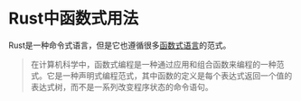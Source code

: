 # Rust中函数式用法

Rust是一种命令式语言，但是它也遵循很多[函数式语言](https://en.wikipedia.org/wiki/Functional_programming)的范式。

> 在计算机科学中，函数式编程是一种通过应用和组合函数来编程的一种范式。它是一种声明式编程范式，其中函数的定义是每个表达式返回一个值的表达式树，而不是一系列改变程序状态的命令语句。
